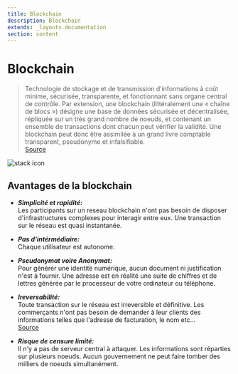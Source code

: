 ```yaml
---
title: Blockchain
description: Blockchain
extends: _layouts.documentation
section: content
---
```


# Blockchain
> Technologie de stockage et de transmission d’informations à coût minime, sécurisée, transparente, et fonctionnant sans organe central de contrôle. Par extension, une blockchain (littéralement une « chaîne de blocs ») désigne une base de données sécurisée et décentralisée, répliquée sur un très grand nombre de noeuds, et contenant un ensemble de transactions dont chacun peut vérifier la validité. Une blockchain peut donc être assimilée à un grand livre comptable transparent, pseudonyme et infalsifiable.  
<a href="https://blockchainfrance.net/le-lexique-de-la-blockchain/" target="_blank">Source</a>

<img src="/assets/img/blockchain.svg" class="" alt="stack icon">

## Avantages  de la blockchain

* ***Simplicité et rapidité:***  
Les participants sur un reseau blockchain n'ont pas besoin de disposer d'infrastructures complexes pour interagir entre eux. Une transaction sur le réseau est quasi instantanée.

* ***Pas d'intérmédiaire:***  
Chaque utilisateur est autonome. 

* ***Pseudonymat voire Anonymat:***  
Pour générer une identité numérique, aucun document ni justification n'est à fournir. Une adresse est en réalité une suite de chiffres et de lettres générée par le processeur de votre ordinateur ou téléphone.

* ***Ireversabilité:***  
Toute transaction sur le réseau est irreversible et définitive. Les commerçants n'ont pas besoin de demander à leur clients des informations telles que l'adresse de facturation, le nom etc...  
<a href="https://en.bitcoin.it/wiki/Irreversible_Transactions" target="_blank">Source</a>

* ***Risque de censure limité:***  
Il n'y a pas de serveur central à attaquer. Les informations sont réparties sur plusieurs noeuds. Aucun gouvernement ne peut faire tomber des milliers de noeuds simultanément.